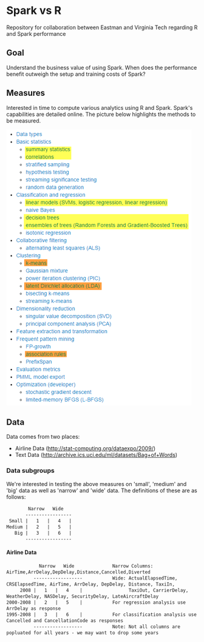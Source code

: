 # Spark vs R
Repository for collaboration between Eastman and Virginia Tech regarding R and Spark performance

## Goal
Understand the business value of using Spark.  When does the performance benefit outweigh the setup and training costs of Spark?

## Measures
Interested in time to compute various analytics using R and Spark.  Spark's capabilities are detailed online.  The picture below highlights the methods to be measured.

![Picture](www/SparkML.png)

## Data
Data comes from two places:
* Airline Data (http://stat-computing.org/dataexpo/2009/)
* Text Data (http://archive.ics.uci.edu/ml/datasets/Bag+of+Words)

### Data subgroups
We're interested in testing the above measures on 'small', 'medium' and 'big' data as well as 'narrow' and 'wide' data.  The definitions of these are as follows:

            Narrow   Wide
           -----------------
     Small |   1   |   4   |
    Medium |   2   |   5   |
       Big |   3   |   6   |
           -----------------

#### Airline Data

                Narrow   Wide              Narrow Columns: AirTime,ArrDelay,DepDelay,Distance,Cancelled,Diverted
              ------------------           Wide: ActualElapsedTime, CRSElapsedTime, AirTime, ArrDelay, DepDelay, Distance, TaxiIn, 
         2008 |   1   |   4    |                 TaxiOut, CarrierDelay, WeatherDelay, NASDelay, SecurityDelay, LateAircraftDelay
    2000-2008 |   2   |   5    |           For regression analysis use ArrDelay as response
    1995-2008 |   3   |   6    |           For classification analysis use Cancelled and CancellationCode as responses
              ------------------           Note: Not all columns are popluated for all years - we may want to drop some years
